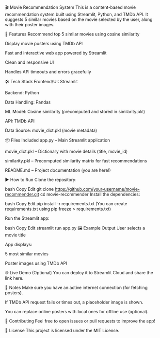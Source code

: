 🎬 Movie Recommendation System
This is a content-based movie recommendation system built using Streamlit, Python, and TMDb API. It suggests 5 similar movies based on the movie selected by the user, along with their poster images.

🚀 Features
Recommend top 5 similar movies using cosine similarity

Display movie posters using TMDb API

Fast and interactive web app powered by Streamlit

Clean and responsive UI

Handles API timeouts and errors gracefully

🛠️ Tech Stack
Frontend/UI: Streamlit

Backend: Python

Data Handling: Pandas

ML Model: Cosine similarity (precomputed and stored in similarity.pkl)

API: TMDb API

Data Source: movie_dict.pkl (movie metadata)

📦 Files Included
app.py – Main Streamlit application

movie_dict.pkl – Dictionary with movie details (title, movie_id)

similarity.pkl – Precomputed similarity matrix for fast recommendations

README.md – Project documentation (you are here!)

▶️ How to Run
Clone the repository:

bash
Copy
Edit
git clone https://github.com/your-username/movie-recommender.git
cd movie-recommender
Install the dependencies:

bash
Copy
Edit
pip install -r requirements.txt
(You can create requirements.txt using pip freeze > requirements.txt)

Run the Streamlit app:

bash
Copy
Edit
streamlit run app.py
🖼️ Example Output
User selects a movie title

App displays:

5 most similar movies

Poster images using TMDb API

🌐 Live Demo (Optional)
You can deploy it to Streamlit Cloud and share the link here.

📌 Notes
Make sure you have an active internet connection (for fetching posters).

If TMDb API request fails or times out, a placeholder image is shown.

You can replace online posters with local ones for offline use (optional).

🤝 Contributing
Feel free to open issues or pull requests to improve the app!

📜 License
This project is licensed under the MIT License.
